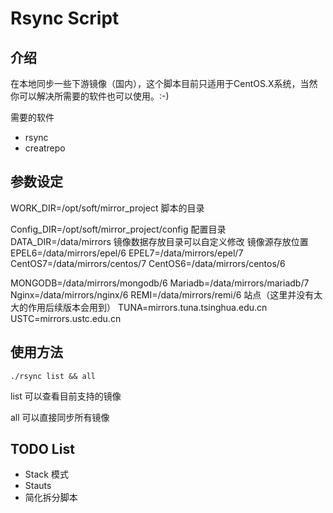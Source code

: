 # Rsync Script



## 介绍

在本地同步一些下游镜像（国内），这个脚本目前只适用于CentOS.X系统，当然你可以解决所需要的软件也可以使用。:-)

需要的软件
- rsync
- creatrepo



## 参数设定

WORK_DIR=/opt/soft/mirror_project
脚本的目录

Config_DIR=/opt/soft/mirror_project/config
配置目录
DATA_DIR=/data/mirrors
镜像数据存放目录可以自定义修改
镜像源存放位置
EPEL6=/data/mirrors/epel/6
EPEL7=/data/mirrors/epel/7
CentOS7=/data/mirrors/centos/7
CentOS6=/data/mirrors/centos/6

MONGODB=/data/mirrors/mongodb/6
Mariadb=/data/mirrors/mariadb/7
Nginx=/data/mirrors/nginx/6
REMI=/data/mirrors/remi/6
站点（这里并没有太大的作用后续版本会用到）
TUNA=mirrors.tuna.tsinghua.edu.cn
USTC=mirrors.ustc.edu.cn

## 使用方法


```
./rsync list && all
```

list 可以查看目前支持的镜像

all 可以直接同步所有镜像



## TODO List

- Stack 模式
- Stauts
- 简化拆分脚本
